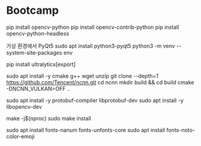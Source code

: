 # Bootcamp
pip install opencv-python
pip install opencv-contrib-python
pip install opencv-python-headless

가상 환경에서 PyQt5
sudo apt install python3-pyqt5
python3 -m venv --system-site-packages env

pip install ultralytics[export]

sudo apt install -y cmake g++ wget unzip
git clone --depth=1 https://github.com/Tencent/ncnn.git
cd ncnn
mkdir build && cd build
cmake -DNCNN_VULKAN=OFF ..

sudo apt install -y protobuf-compiler libprotobuf-dev
sudo apt install -y libopencv-dev

make -j$(nproc)
sudo make install

sudo apt install fonts-nanum fonts-unfonts-core
sudo apt install fonts-noto-color-emoji
